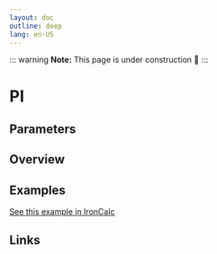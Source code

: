 ```yaml
---
layout: doc
outline: deep
lang: en-US
---
```


::: warning
**Note:** This page is under construction 🚧
:::

# PI

## Parameters

## Overview

## Examples

[See this example in IronCalc](https://app.ironcalc.com/?filename=pi)

## Links